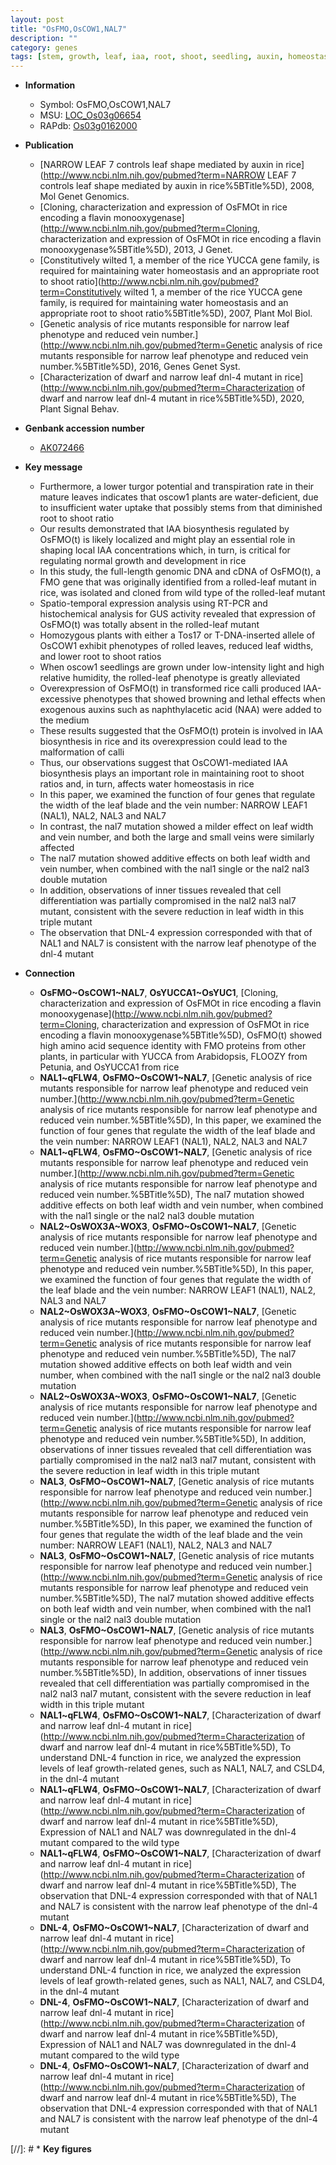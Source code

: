 ```yaml
---
layout: post
title: "OsFMO,OsCOW1,NAL7"
description: ""
category: genes
tags: [stem, growth, leaf, iaa, root, shoot, seedling, auxin, homeostasis]
---
```


* **Information**  
    + Symbol: OsFMO,OsCOW1,NAL7  
    + MSU: [LOC_Os03g06654](http://rice.plantbiology.msu.edu/cgi-bin/ORF_infopage.cgi?orf=LOC_Os03g06654)  
    + RAPdb: [Os03g0162000](http://rapdb.dna.affrc.go.jp/viewer/gbrowse_details/irgsp1?name=Os03g0162000)  

* **Publication**  
    + [NARROW LEAF 7 controls leaf shape mediated by auxin in rice](http://www.ncbi.nlm.nih.gov/pubmed?term=NARROW LEAF 7 controls leaf shape mediated by auxin in rice%5BTitle%5D), 2008, Mol Genet Genomics.
    + [Cloning, characterization and expression of OsFMOt in rice encoding a flavin monooxygenase](http://www.ncbi.nlm.nih.gov/pubmed?term=Cloning, characterization and expression of OsFMOt in rice encoding a flavin monooxygenase%5BTitle%5D), 2013, J Genet.
    + [Constitutively wilted 1, a member of the rice YUCCA gene family, is required for maintaining water homeostasis and an appropriate root to shoot ratio](http://www.ncbi.nlm.nih.gov/pubmed?term=Constitutively wilted 1, a member of the rice YUCCA gene family, is required for maintaining water homeostasis and an appropriate root to shoot ratio%5BTitle%5D), 2007, Plant Mol Biol.
    + [Genetic analysis of rice mutants responsible for narrow leaf phenotype and reduced vein number.](http://www.ncbi.nlm.nih.gov/pubmed?term=Genetic analysis of rice mutants responsible for narrow leaf phenotype and reduced vein number.%5BTitle%5D), 2016, Genes Genet Syst.
    + [Characterization of dwarf and narrow leaf  dnl-4 mutant in rice](http://www.ncbi.nlm.nih.gov/pubmed?term=Characterization of dwarf and narrow leaf  dnl-4 mutant in rice%5BTitle%5D), 2020, Plant Signal Behav.

* **Genbank accession number**  
    + [AK072466](http://www.ncbi.nlm.nih.gov/nuccore/AK072466)

* **Key message**  
    + Furthermore, a lower turgor potential and transpiration rate in their mature leaves indicates that oscow1 plants are water-deficient, due to insufficient water uptake that possibly stems from that diminished root to shoot ratio
    + Our results demonstrated that IAA biosynthesis regulated by OsFMO(t) is likely localized and might play an essential role in shaping local IAA concentrations which, in turn, is critical for regulating normal growth and development in rice
    + In this study, the full-length genomic DNA and cDNA of OsFMO(t), a FMO gene that was originally identified from a rolled-leaf mutant in rice, was isolated and cloned from wild type of the rolled-leaf mutant
    + Spatio-temporal expression analysis using RT-PCR and histochemical analysis for GUS activity revealed that expression of OsFMO(t) was totally absent in the rolled-leaf mutant
    + Homozygous plants with either a Tos17 or T-DNA-inserted allele of OsCOW1 exhibit phenotypes of rolled leaves, reduced leaf widths, and lower root to shoot ratios
    + When oscow1 seedlings are grown under low-intensity light and high relative humidity, the rolled-leaf phenotype is greatly alleviated
    + Overexpression of OsFMO(t) in transformed rice calli produced IAA-excessive phenotypes that showed browning and lethal effects when exogenous auxins such as naphthylacetic acid (NAA) were added to the medium
    + These results suggested that the OsFMO(t) protein is involved in IAA biosynthesis in rice and its overexpression could lead to the malformation of calli
    + Thus, our observations suggest that OsCOW1-mediated IAA biosynthesis plays an important role in maintaining root to shoot ratios and, in turn, affects water homeostasis in rice
    + In this paper, we examined the function of four genes that regulate the width of the leaf blade and the vein number: NARROW LEAF1 (NAL1), NAL2, NAL3 and NAL7
    + In contrast, the nal7 mutation showed a milder effect on leaf width and vein number, and both the large and small veins were similarly affected
    + The nal7 mutation showed additive effects on both leaf width and vein number, when combined with the nal1 single or the nal2 nal3 double mutation
    + In addition, observations of inner tissues revealed that cell differentiation was partially compromised in the nal2 nal3 nal7 mutant, consistent with the severe reduction in leaf width in this triple mutant
    + The observation that DNL-4 expression corresponded with that of NAL1 and NAL7 is consistent with the narrow leaf phenotype of the dnl-4 mutant

* **Connection**  
    + __OsFMO~OsCOW1~NAL7__, __OsYUCCA1~OsYUC1__, [Cloning, characterization and expression of OsFMOt in rice encoding a flavin monooxygenase](http://www.ncbi.nlm.nih.gov/pubmed?term=Cloning, characterization and expression of OsFMOt in rice encoding a flavin monooxygenase%5BTitle%5D), OsFMO(t) showed high amino acid sequence identity with FMO proteins from other plants, in particular with YUCCA from Arabidopsis, FLOOZY from Petunia, and OsYUCCA1 from rice
    + __NAL1~qFLW4__, __OsFMO~OsCOW1~NAL7__, [Genetic analysis of rice mutants responsible for narrow leaf phenotype and reduced vein number.](http://www.ncbi.nlm.nih.gov/pubmed?term=Genetic analysis of rice mutants responsible for narrow leaf phenotype and reduced vein number.%5BTitle%5D), In this paper, we examined the function of four genes that regulate the width of the leaf blade and the vein number: NARROW LEAF1 (NAL1), NAL2, NAL3 and NAL7
    + __NAL1~qFLW4__, __OsFMO~OsCOW1~NAL7__, [Genetic analysis of rice mutants responsible for narrow leaf phenotype and reduced vein number.](http://www.ncbi.nlm.nih.gov/pubmed?term=Genetic analysis of rice mutants responsible for narrow leaf phenotype and reduced vein number.%5BTitle%5D), The nal7 mutation showed additive effects on both leaf width and vein number, when combined with the nal1 single or the nal2 nal3 double mutation
    + __NAL2~OsWOX3A~WOX3__, __OsFMO~OsCOW1~NAL7__, [Genetic analysis of rice mutants responsible for narrow leaf phenotype and reduced vein number.](http://www.ncbi.nlm.nih.gov/pubmed?term=Genetic analysis of rice mutants responsible for narrow leaf phenotype and reduced vein number.%5BTitle%5D), In this paper, we examined the function of four genes that regulate the width of the leaf blade and the vein number: NARROW LEAF1 (NAL1), NAL2, NAL3 and NAL7
    + __NAL2~OsWOX3A~WOX3__, __OsFMO~OsCOW1~NAL7__, [Genetic analysis of rice mutants responsible for narrow leaf phenotype and reduced vein number.](http://www.ncbi.nlm.nih.gov/pubmed?term=Genetic analysis of rice mutants responsible for narrow leaf phenotype and reduced vein number.%5BTitle%5D), The nal7 mutation showed additive effects on both leaf width and vein number, when combined with the nal1 single or the nal2 nal3 double mutation
    + __NAL2~OsWOX3A~WOX3__, __OsFMO~OsCOW1~NAL7__, [Genetic analysis of rice mutants responsible for narrow leaf phenotype and reduced vein number.](http://www.ncbi.nlm.nih.gov/pubmed?term=Genetic analysis of rice mutants responsible for narrow leaf phenotype and reduced vein number.%5BTitle%5D), In addition, observations of inner tissues revealed that cell differentiation was partially compromised in the nal2 nal3 nal7 mutant, consistent with the severe reduction in leaf width in this triple mutant
    + __NAL3__, __OsFMO~OsCOW1~NAL7__, [Genetic analysis of rice mutants responsible for narrow leaf phenotype and reduced vein number.](http://www.ncbi.nlm.nih.gov/pubmed?term=Genetic analysis of rice mutants responsible for narrow leaf phenotype and reduced vein number.%5BTitle%5D), In this paper, we examined the function of four genes that regulate the width of the leaf blade and the vein number: NARROW LEAF1 (NAL1), NAL2, NAL3 and NAL7
    + __NAL3__, __OsFMO~OsCOW1~NAL7__, [Genetic analysis of rice mutants responsible for narrow leaf phenotype and reduced vein number.](http://www.ncbi.nlm.nih.gov/pubmed?term=Genetic analysis of rice mutants responsible for narrow leaf phenotype and reduced vein number.%5BTitle%5D), The nal7 mutation showed additive effects on both leaf width and vein number, when combined with the nal1 single or the nal2 nal3 double mutation
    + __NAL3__, __OsFMO~OsCOW1~NAL7__, [Genetic analysis of rice mutants responsible for narrow leaf phenotype and reduced vein number.](http://www.ncbi.nlm.nih.gov/pubmed?term=Genetic analysis of rice mutants responsible for narrow leaf phenotype and reduced vein number.%5BTitle%5D), In addition, observations of inner tissues revealed that cell differentiation was partially compromised in the nal2 nal3 nal7 mutant, consistent with the severe reduction in leaf width in this triple mutant
    + __NAL1~qFLW4__, __OsFMO~OsCOW1~NAL7__, [Characterization of dwarf and narrow leaf  dnl-4 mutant in rice](http://www.ncbi.nlm.nih.gov/pubmed?term=Characterization of dwarf and narrow leaf  dnl-4 mutant in rice%5BTitle%5D),  To understand DNL-4 function in rice, we analyzed the expression levels of leaf growth-related genes, such as NAL1, NAL7, and CSLD4, in the dnl-4 mutant
    + __NAL1~qFLW4__, __OsFMO~OsCOW1~NAL7__, [Characterization of dwarf and narrow leaf  dnl-4 mutant in rice](http://www.ncbi.nlm.nih.gov/pubmed?term=Characterization of dwarf and narrow leaf  dnl-4 mutant in rice%5BTitle%5D),  Expression of NAL1 and NAL7 was downregulated in the dnl-4 mutant compared to the wild type
    + __NAL1~qFLW4__, __OsFMO~OsCOW1~NAL7__, [Characterization of dwarf and narrow leaf  dnl-4 mutant in rice](http://www.ncbi.nlm.nih.gov/pubmed?term=Characterization of dwarf and narrow leaf  dnl-4 mutant in rice%5BTitle%5D),  The observation that DNL-4 expression corresponded with that of NAL1 and NAL7 is consistent with the narrow leaf phenotype of the dnl-4 mutant
    + __DNL-4__, __OsFMO~OsCOW1~NAL7__, [Characterization of dwarf and narrow leaf  dnl-4 mutant in rice](http://www.ncbi.nlm.nih.gov/pubmed?term=Characterization of dwarf and narrow leaf  dnl-4 mutant in rice%5BTitle%5D),  To understand DNL-4 function in rice, we analyzed the expression levels of leaf growth-related genes, such as NAL1, NAL7, and CSLD4, in the dnl-4 mutant
    + __DNL-4__, __OsFMO~OsCOW1~NAL7__, [Characterization of dwarf and narrow leaf  dnl-4 mutant in rice](http://www.ncbi.nlm.nih.gov/pubmed?term=Characterization of dwarf and narrow leaf  dnl-4 mutant in rice%5BTitle%5D),  Expression of NAL1 and NAL7 was downregulated in the dnl-4 mutant compared to the wild type
    + __DNL-4__, __OsFMO~OsCOW1~NAL7__, [Characterization of dwarf and narrow leaf  dnl-4 mutant in rice](http://www.ncbi.nlm.nih.gov/pubmed?term=Characterization of dwarf and narrow leaf  dnl-4 mutant in rice%5BTitle%5D),  The observation that DNL-4 expression corresponded with that of NAL1 and NAL7 is consistent with the narrow leaf phenotype of the dnl-4 mutant

[//]: # * **Key figures**  


